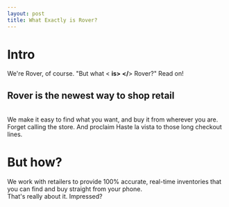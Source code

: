 ```yaml
---
layout: post
title: What Exactly is Rover?
---
```


# Intro

We're Rover, of course. "But what < **is> </**> Rover?" Read on!<br>

## Rover is the newest way to shop retail

<br>
We make it easy to find what you want, and buy it from wherever you are.<br>
Forget calling the store. And proclaim Haste la vista to those long checkout lines.<br>

# But how?

We work with retailers to provide 100% accurate, real-time inventories that you can find and buy straight from your phone.<br>
That's really about it. Impressed?
